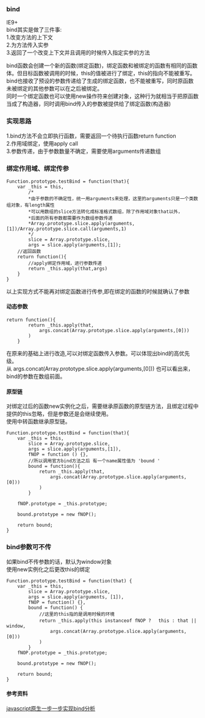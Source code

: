 ### bind
IE9+  
bind其实是做了三件事:  
1.改变方法的上下文  
2.为方法传入实参  
3.返回了一个改变上下文并且调用的时候传入指定实参的方法  

bind函数会创建一个新的函数(绑定函数)，绑定函数和被绑定的函数有相同的函数体。但目标函数被调用的时候，this的值被进行了绑定，this的指向不能被重写。bind也接收了预设的参数传递给了生成的绑定函数，也不能被重写，同时原函数未被绑定的其他参数可以在之后被绑定。    
同时一个绑定函数也可以使用new操作符来创建对象，这种行为就相当于把原函数当成了构造器，同时调用bind传入的参数被提供给了绑定函数(构造器)   
### 实现思路
1.bind方法不会立即执行函数，需要返回一个待执行函数return function  
2.作用域绑定，使用apply call  
3.参数传递，由于参数数量不确定，需要使用arguments传递数组  

### 绑定作用域、绑定传参
```
Function.prototype.testBind = function(that){
    var _this = this,
        /*
        *由于参数的不确定性，统一用arguments来处理，这里的arguments只是一个类数组对象，有length属性
        *可以用数组的slice方法转化成标准格式数组，除了作用域对象that以外，
        *后面的所有参数都需要作为数组参数传递
        *Array.prototype.slice.apply(arguments,[1])/Array.prototype.slice.call(arguments,1)
        */
        slice = Array.prototype.slice,
        args = slice.apply(arguments,[1]);
    //返回函数    
    return function(){
        //apply绑定作用域，进行参数传递
        return _this.apply(that,args)
    }    
}
```
以上实现方式不能再对绑定函数进行传参,即在绑定的函数的时候就确认了参数  

#### 动态参数  
```
return function(){
        return _this.apply(that,
            args.concat(Array.prototype.slice.apply(arguments,[0]))
        )
    }    
```
在原来的基础上进行改造,可以对绑定函数传入参数。可以体现出bind的高优先级。  
从 args.concat(Array.prototype.slice.apply(arguments,[0])) 也可以看出来，bind的参数在数组前面。  

#### 原型链  
对绑定过后的函数new实例化之后，需要继承原函数的原型链方法，且绑定过程中提供的this忽略，但是参数还是会继续使用。  
使用中转函数继承原型链。  
```
Function.prototype.testBind = function(that){
    var _this = this,
        slice = Array.prototype.slice,
        args = slice.apply(arguments,[1]),
        fNOP = function () {},
        //所以调用官方bind方法之后 有一个name属性值为 'bound '
        bound = function(){
            return _this.apply(that,
                args.concat(Array.prototype.slice.apply(arguments,[0]))
            )
        }    

    fNOP.prototype = _this.prototype;

    bound.prototype = new fNOP();

    return bound;
}
```

### bind参数可不传
如果bind不传参数的话，默认为window对象  
使用new实例化之后更改this的绑定  
```
Function.prototype.testBind = function(that) {
    var _this = this,
        slice = Array.prototype.slice,
        args = slice.apply(arguments, [1]),
        fNOP = function() {},
        bound = function() {
            //这里的this指的是调用时候的环境
            return _this.apply(this instanceof fNOP ? 　this : that || window,
                args.concat(Array.prototype.slice.apply(arguments, [0]))
            )
        }
    fNOP.prototype = _this.prototype;

    bound.prototype = new fNOP();

    return bound;
}
```

#### 参考资料
[javascript原生一步一步实现bind分析](https://segmentfault.com/a/1190000007342882)   






 

